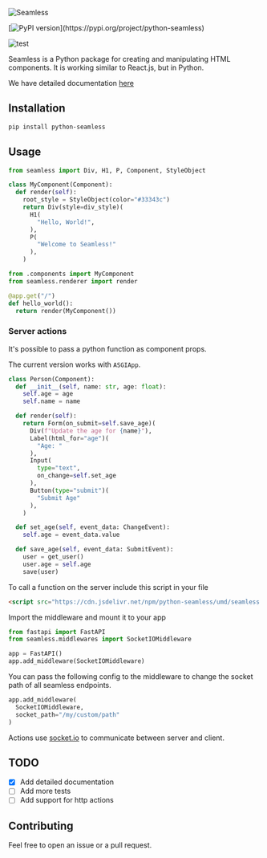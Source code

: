 ![Seamless](https://github.com/xpodev/seamless/blob/main/images/seamless.png?raw=true)

[![PyPI version](https://badge.fury.io/py/python-seamless.svg?)](https://pypi.org/project/python-seamless)

![test](https://github.com/xpodev/pyrl/actions/workflows/python-test.yml/badge.svg)

Seamless is a Python package for creating and manipulating HTML components. It is working similar to React.js, but in Python.

We have detailed documentation [here](https://seamless.readthedocs.io/)

## Installation
```sh
pip install python-seamless
```

## Usage

```python
from seamless import Div, H1, P, Component, StyleObject

class MyComponent(Component):
  def render(self):
    root_style = StyleObject(color="#33343c")
    return Div(style=div_style)(
      H1(
        "Hello, World!",
      ),
      P(
        "Welcome to Seamless!"
      ),
    )
```
```python
from .components import MyComponent
from seamless.renderer import render

@app.get("/")
def hello_world():
  return render(MyComponent())
```

### Server actions
It's possible to pass a python function as component props.

The current version works with `ASGIApp`.
```python
class Person(Component):
  def __init__(self, name: str, age: float):
    self.age = age
    self.name = name

  def render(self):
    return Form(on_submit=self.save_age)(
      Div(f"Update the age for {name}"),
      Label(html_for="age")(
        "Age: "
      ),
      Input(
        type="text",
        on_change=self.set_age
      ),
      Button(type="submit")(
        "Submit Age"
      ),
    )

  def set_age(self, event_data: ChangeEvent):
    self.age = event_data.value

  def save_age(self, event_data: SubmitEvent):
    user = get_user()
    user.age = self.age
    save(user)
```
To call a function on the server include this script in your file
```html
<script src="https://cdn.jsdelivr.net/npm/python-seamless/umd/seamless.init.js"></script>
```
Import the middleware and mount it to your app
```python
from fastapi import FastAPI
from seamless.middlewares import SocketIOMiddleware

app = FastAPI()
app.add_middleware(SocketIOMiddleware)
```
You can pass the following config to the middleware to change the socket path of all seamless endpoints.
```python
app.add_middleware(
  SocketIOMiddleware,
  socket_path="/my/custom/path"
)
```
Actions use [socket.io](https://socket.io) to communicate between server and client.

## TODO
- [x] Add detailed documentation
- [ ] Add more tests
- [ ] Add support for http actions

## Contributing
Feel free to open an issue or a pull request.
